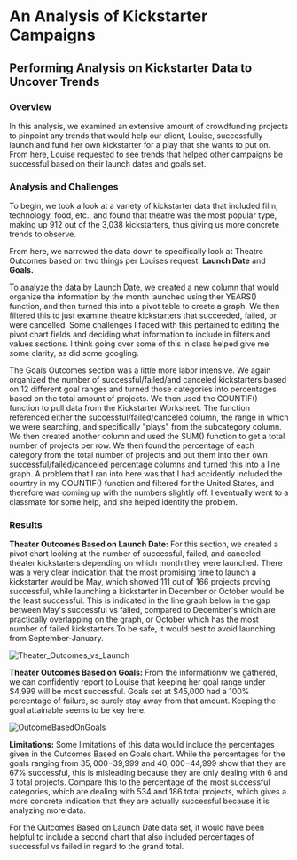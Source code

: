 # An Analysis of Kickstarter Campaigns
## Performing Analysis on Kickstarter Data to Uncover Trends

### Overview
In this analysis, we examined an extensive amount of crowdfunding projects to pinpoint any trends that would help our client, Louise, successfully launch and fund her own kickstarter for a play that she wants to put on. From here, Louise requested to see trends that helped other campaigns be successful based on their launch dates and goals set.

### Analysis and Challenges
To begin, we took a look at a variety of kickstarter data that included film, technology, food, etc., and found that theatre was the most popular type, making up 912 out of the 3,038 kickstarters, thus giving us more concrete trends to observe.  

From here, we narrowed the data down to specifically look at Theatre Outcomes based on two things per Louises request: **Launch Date** and **Goals.**

To analyze the data by Launch Date, we created a new column that would organize the information by the month launched using ther YEARS() function, and then turned this into a pivot table to create a graph. We then filtered this to just examine theatre kickstarters that succeeded, failed, or were cancelled. Some challenges I faced with this pertained to editing the pivot chart fields and deciding what information to include in filters and values sections. I think going over some of this in class helped give me some clarity, as did some googling.

The Goals Outcomes section was a little more labor intensive. We again organized the number of successful/failed/and canceled kickstarters based on 12 different goal ranges and turned those categories into percentages based on the total amount of projects. We then used the COUNTIF() function to pull data from the Kickstarter Worksheet. The function referenced either the successful/failed/canceled column, the range in which we were searching, and specifically "plays" from the subcategory column. We then created another column and used the SUM() function to get a total number of projects per row. We then found the percentage of each category from the total number of projects and put them into their own successful/failed/canceled percentage columns and turned this into a line graph. A problem that I ran into here was that I had accidently included the country in my COUNTIF() function and filtered for the United States, and therefore was coming up with the numbers slightly off. I eventually went to a classmate for some help, and she helped identify the problem. 

### Results

**Theater Outcomes Based on Launch Date:**
For this section, we created a pivot chart looking at the number of successful, failed, and canceled theater kickstarters depending on which month they were launched. There was a very clear indication that the most promising time to launch a kickstarter would be May, which showed 111 out of 166 projects proving successful, while launching a kickstarter in December or October would be the least successful. This is indicated in the line graph below in the gap between May's successful vs failed, compared to December's which are practically overlapping on the graph, or October which has the most number of failed kickstarters.To be safe, it would best to avoid launching from September-January.

![Theater_Outcomes_vs_Launch](https://user-images.githubusercontent.com/103979087/166076475-d622443a-1af6-49fe-8d58-4f98243c769e.png)


**Theater Outcomes Based on Goals:**
From the informationw we gathered, we can confidently report to Louise that keeping her goal range under $4,999 will be most successful. Goals set at $45,000 had a 100% percentage of failure, so surely stay away from that amount. Keeping the goal attainable seems to be key here. 

![OutcomeBasedOnGoals](https://user-images.githubusercontent.com/103979087/166077934-41f02e23-04fd-4b38-aa44-e9f29108e29d.png)

**Limitations:** Some limitations of this data would include the percentages given in the Outcomes Based on Goals chart. While the percentages for the goals ranging from $35,000-$39,999 and $40,000-$44,999 show that they are 67% successful, this is misleading because they are only dealing with 6 and 3 total projects. Compare this to the percentage of the most successful categories, which are dealing with 534 and 186 total projects, which gives a more concrete indication that they are actually successful because it is analyzing more data.

For the Outcomes Based on Launch Date data set, it would have been helpful to include a second chart that also included percentages of successful vs failed in regard to the grand total.
